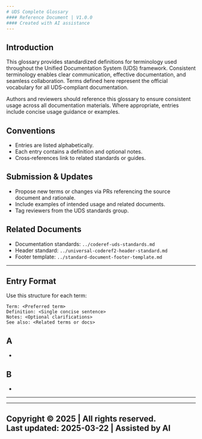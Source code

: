 ```yaml
---
# UDS Complete Glossary
#### Reference Document | V1.0.0
#### Created with AI assistance
---
```


## Introduction
This glossary provides standardized definitions for terminology used throughout the Unified Documentation System (UDS) framework. Consistent terminology enables clear communication, effective documentation, and seamless collaboration. Terms defined here represent the official vocabulary for all UDS‑compliant documentation.

Authors and reviewers should reference this glossary to ensure consistent usage across all documentation materials. Where appropriate, entries include concise usage guidance or examples.

## Conventions
- Entries are listed alphabetically.
- Each entry contains a definition and optional notes.
- Cross‑references link to related standards or guides.

## Submission & Updates
- Propose new terms or changes via PRs referencing the source document and rationale.
- Include examples of intended usage and related documents.
- Tag reviewers from the UDS standards group.

## Related Documents
- Documentation standards: `../coderef-uds-standards.md`
- Header standard: `../universal-coderef2-header-standard.md`
- Footer template: `../standard-document-footer-template.md`

---
<!-- Glossary entries begin below. Add terms under appropriate alphabetical headings. -->
 
## Entry Format
Use this structure for each term:
```
Term: <Preferred term>
Definition: <Single concise sentence>
Notes: <Optional clarifications>
See also: <Related terms or docs>
```

## A
-

## B
-
---


---
Copyright © 2025 |  All rights reserved.  
Last updated: 2025-03-22 | Assisted by AI
---
